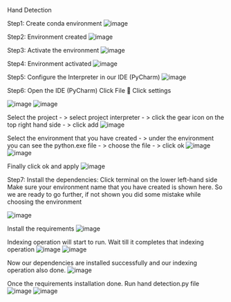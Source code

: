 Hand Detection

Step1:
Create conda environment
![image](https://user-images.githubusercontent.com/68268209/153410504-b4d68129-62ed-4c2b-a83e-7989fd72dedb.png)

Step2:
Environment created
![image](https://user-images.githubusercontent.com/68268209/153410535-16a107d8-7b9b-42c1-836b-d6a1a318e70e.png)

Step3:
Activate the environment
![image](https://user-images.githubusercontent.com/68268209/153410564-5110f3b1-5c9f-4be3-bd9b-0a45f0fd58b2.png)

Step4:
Environment activated
![image](https://user-images.githubusercontent.com/68268209/153410589-e4d17b4c-af50-479c-9cd5-36df5dd9d3bd.png)

Step5:
Configure the Interpreter in our IDE (PyCharm)
![image](https://user-images.githubusercontent.com/68268209/153410632-456ff375-54f6-450d-8c4d-583fbbf28ead.png)

Step6:
Open the IDE (PyCharm)
Click File  Click settings

![image](https://user-images.githubusercontent.com/68268209/153411571-d1864aa0-4288-4b4e-a01a-55e42b331f47.png)
![image](https://user-images.githubusercontent.com/68268209/153411581-cdb85715-da20-419a-aa0a-b21637b1228c.png)

Select the project - > select project interpreter - > click the gear icon on the top right hand side - > click add
![image](https://user-images.githubusercontent.com/68268209/153411692-3939a360-1db3-4910-bc82-fb182a9f0e23.png)

Select the environment that you have created - > under the environment you can see the python.exe file - > choose the file - > click ok
![image](https://user-images.githubusercontent.com/68268209/153411773-78b5be4f-257e-4b7d-99fe-eacb30212689.png)
![image](https://user-images.githubusercontent.com/68268209/153411785-e1743152-082a-434b-86e7-61b45da80f51.png)

Finally click ok and apply
![image](https://user-images.githubusercontent.com/68268209/153412020-67328793-463c-41e9-949c-0fbf28312f36.png)

Step7:
Install the dependencies:
Click terminal on the lower left-hand side
Make sure your environment name that you have created is shown here. So we are ready to go further, if not shown you did some mistake while choosing the environment

![image](https://user-images.githubusercontent.com/68268209/153412078-24d8b968-012b-4d5c-854a-812033ef6a79.png)

Install the requirements
![image](https://user-images.githubusercontent.com/68268209/153412108-d8bc9ef0-0256-4acb-899e-3394dec2f507.png)

Indexing operation will start to run. Wait till it completes that indexing operation
![image](https://user-images.githubusercontent.com/68268209/153412140-902082be-b72b-4da1-85aa-9ea0ba4327d4.png)
![image](https://user-images.githubusercontent.com/68268209/153412157-ac126fc7-f098-4129-8ec8-2fc621e8fd05.png)

Now our dependencies are installed successfully and our indexing operation also done.
![image](https://user-images.githubusercontent.com/68268209/153412187-0915ffba-1887-4874-b586-f46d0d9decfd.png)

Once the requirements installation done.
Run hand detection.py file
![image](https://user-images.githubusercontent.com/68268209/153412235-89cfef1a-2c4a-4ca0-8369-45c42bbb6856.png)
![image](https://user-images.githubusercontent.com/68268209/153412250-e66735e6-7949-4558-8607-632e69512338.png)


